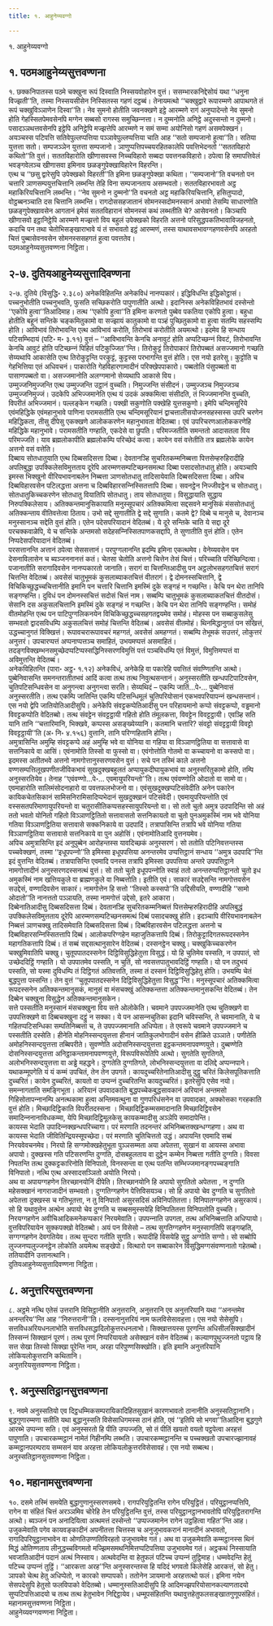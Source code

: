 ```yaml
---
title: १. आहुनेय्यवग्गो

---
```

१. आहुनेय्यवग्गो  


## १. पठमआहुनेय्यसुत्तवण्णना

१. छक्‍कनिपातस्स पठमे चक्खुना रूपं दिस्वाति निस्सयवोहारेन वुत्तं। ससम्भारकनिद्देसोयं यथा ‘‘धनुना विज्झती’’ति, तस्मा निस्सयसीसेन निस्सितस्स गहणं दट्ठब्बं। तेनायमत्थो ‘‘चक्खुद्वारे रूपारम्मणे आपाथगते तं रूपं चक्खुविञ्‍ञाणेन दिस्वा’’ति। नेव सुमनो होतीति जवनक्खणे इट्ठे आरम्मणे रागं अनुप्पादेन्तो नेव सुमनो होति गेहस्सितपेमवसेनपि मग्गेन सब्बसो रागस्स समुच्छिन्‍नत्ता। न दुम्मनोति अनिट्ठे अदुस्सन्तो न दुम्मनो। पसादञ्‍ञथत्तवसेनपि इट्ठेपि अनिट्ठेपि मज्झत्तेपि आरम्मणे न समं सम्मा अयोनिसो गहणं असमपेक्खनं। अयञ्‍चस्स पटिपत्ति सतिवेपुल्‍लप्पत्तिया पञ्‍ञावेपुल्‍लप्पत्तिया चाति आह ‘‘सतो सम्पजानो हुत्वा’’ति। सतिया युत्तत्ता सतो। सम्पजञ्‍ञेन युत्तत्ता सम्पजानो। ञाणुप्पत्तिपच्‍चयरहितकालेपि पवत्तिभेदनतो ‘‘सततविहारो कथितो’’ति वुत्तं। सततविहारोति खीणासवस्स निच्‍चविहारो सब्बदा पवत्तनकविहारो। ठपेत्वा हि समापत्तिवेलं भवङ्गवेलञ्‍च खीणासवा इमिनाव छळङ्गुपेक्खाविहारेन विहरन्ति।  
एत्थ च ‘‘छसु द्वारेसुपि उपेक्खको विहरती’’ति इमिना छळङ्गुपेक्खा कथिता। ‘‘सम्पजानो’’ति वचनतो पन चत्तारि ञाणसम्पयुत्तचित्तानि लब्भन्ति तेहि विना सम्पजानताय असम्भवतो। सततविहारभावतो अट्ठ महाकिरियचित्तानि लब्भन्ति। ‘‘नेव सुमनो न दुम्मनो’’ति वचनतो अट्ठ महाकिरियचित्तानि, हसितुप्पादो, वोट्ठब्बनञ्‍चाति दस चित्तानि लब्भन्ति। रागदोससहजातानं सोमनस्सदोमनस्सानं अभावो तेसम्पि साधारणोति छळङ्गुपेक्खावसेन आगतानं इमेसं सततविहारानं सोमनस्सं कथं लब्भतीति चे? आसेवनतो। किञ्‍चापि खीणासवो इट्ठानिट्ठेपि आरम्मणे मज्झत्तो विय बहुलं उपेक्खको विहरति अत्तनो परिसुद्धपकतिभावाविजहनतो, कदाचि पन तथा चेतोभिसङ्खाराभावे यं तं सभावतो इट्ठं आरम्मणं, तस्स याथावसभावग्गहणवसेनपि अरहतो चित्तं पुब्बासेवनवसेन सोमनस्ससहगतं हुत्वा पवत्ततेव।  
पठमआहुनेय्यसुत्तवण्णना निट्ठिता।  


## २-७. दुतियआहुनेय्यसुत्तादिवण्णना

२-७. दुतिये (विसुद्धि॰ २.३८०) अनेकविहितन्ति अनेकविधं नानप्पकारं। इद्धिविधन्ति इद्धिकोट्ठासं। पच्‍चनुभोतीति पच्‍चनुभवति, फुसति सच्छिकरोति पापुणातीति अत्थो। इदानिस्स अनेकविहितभावं दस्सेन्तो ‘‘एकोपि हुत्वा’’तिआदिमाह। तत्थ ‘‘एकोपि हुत्वा’’ति इमिना करणतो पुब्बेव पकतिया एकोपि हुत्वा। बहुधा होतीति बहूनं सन्तिके चङ्कमितुकामो वा सज्झायं कातुकामो वा पञ्हं पुच्छितुकामो वा हुत्वा सतम्पि सहस्सम्पि होति। आविभावं तिरोभावन्ति एत्थ आविभावं करोति, तिरोभावं करोतीति अयमत्थो। इदमेव हि सन्धाय पटिसम्भिदायं (पटि॰ म॰ ३.११) वुत्तं – ‘‘आविभावन्ति केनचि अनावुटं होति अप्पटिच्छन्‍नं विवटं, तिरोभावन्ति केनचि आवुटं होति पटिच्छन्‍नं पिहितं पटिकुज्‍जित’’न्ति। तिरोकुट्टं तिरोपाकारं तिरोपब्बतं असज्‍जमानो गच्छति सेय्यथापि आकासेति एत्थ तिरोकुट्टन्ति परकुट्टं, कुट्टस्स परभागन्ति वुत्तं होति। एस नयो इतरेसु। कुट्टोति च गेहभित्तिया एतं अधिवचनं। पाकारोति गेहविहारगामादीनं परिक्खेपपाकारो। पब्बतोति पंसुपब्बतो वा पासाणपब्बतो वा। असज्‍जमानोति अलग्गमानो सेय्यथापि आकासे विय।  
उम्मुज्‍जनिमुज्‍जन्ति एत्थ उम्मुज्‍जन्ति उट्ठानं वुच्‍चति। निमुज्‍जन्ति संसीदनं। उम्मुज्‍जञ्‍च निमुज्‍जञ्‍च उम्मुज्‍जनिमुज्‍जं। उदकेपि अभिज्‍जमानेति एत्थ यं उदकं अक्‍कमित्वा संसीदति, तं भिज्‍जमानन्ति वुच्‍चति, विपरीतं अभिज्‍जमानं। पल्‍लङ्केन गच्छति। पक्खी सकुणोति पक्खेहि युत्तसकुणो। इमेपि चन्दिमसूरिये एवंमहिद्धिके एवंमहानुभावे पाणिना परामसतीति एत्थ चन्दिमसूरियानं द्वाचत्तालीसयोजनसहस्सस्स उपरि चरणेन महिद्धिकता, तीसु दीपेसु एकक्खणे आलोककरणेन महानुभावता वेदितब्बा। एवं उपरिचरणआलोककरणेहि महिद्धिके महानुभावे। परामसतीति गण्हाति, एकदेसे वा छुपति। परिमज्‍जतीति समन्ततो आदासतला विय परिमज्‍जति। याव ब्रह्मलोकापीति ब्रह्मलोकम्पि परिच्छेदं कत्वा। कायेन वसं वत्तेतीति तत्र ब्रह्मलोके कायेन अत्तनो वसं वत्तेति।  
दिब्बाय सोतधातुयाति एत्थ दिब्बसदिसत्ता दिब्बा। देवतानञ्हि सुचरितकम्मनिब्बत्ता पित्तसेम्हरुहिरादीहि अपलिबुद्धा उपक्‍किलेसविमुत्तताय दूरेपि आरम्मणसम्पटिच्छनसमत्था दिब्बा पसादसोतधातु होति। अयञ्‍चापि इमस्स भिक्खुनो वीरियभावनाबलेन निब्बत्ता ञाणसोतधातु तादिसायेवाति दिब्बसदिसत्ता दिब्बा। अपिच दिब्बविहारवसेन पटिलद्धत्ता अत्तना च दिब्बविहारसन्‍निस्सितत्तापि दिब्बा। सवनट्ठेन निज्‍जीवट्ठेन च सोतधातु। सोतधातुकिच्‍चकरणेन सोतधातु वियातिपि सोतधातु। ताय सोतधातुया। विसुद्धायाति सुद्धाय निरुपक्‍किलेसाय। अतिक्‍कन्तमानुसिकायाति मनुस्सूपचारं अतिक्‍कमित्वा सद्दसवने मानुसिकं मंससोतधातुं अतिक्‍कन्ताय वीतिवत्तेत्वा ठिताय। उभो सद्दे सुणातीति द्वे सद्दे सुणाति। कतमे द्वे? दिब्बे च मानुसे च, देवानञ्‍च मनुस्सानञ्‍च सद्देति वुत्तं होति। एतेन पदेसपरियादानं वेदितब्बं। ये दूरे सन्तिके चाति ये सद्दा दूरे परचक्‍कवाळेपि, ये च सन्तिके अन्तमसो सदेहसन्‍निस्सितपाणकसद्दापि, ते सुणातीति वुत्तं होति। एतेन निप्पदेसपरियादानं वेदितब्बं।  
परसत्तानन्ति अत्तानं ठपेत्वा सेससत्तानं। परपुग्गलानन्ति इदम्पि इमिना एकत्थमेव। वेनेय्यवसेन पन देसनाविलासेन च ब्यञ्‍जननानत्तं कतं। चेतसा चेतोति अत्तनो चित्तेन तेसं चित्तं। परिच्‍चाति परिच्छिन्दित्वा। पजानातीति सरागादिवसेन नानप्पकारतो जानाति। सरागं वा चित्तन्तिआदीसु पन अट्ठलोभसहगतचित्तं सरागं चित्तन्ति वेदितब्बं। अवसेसं चातुभूमकं कुसलाब्याकतचित्तं वीतरागं। द्वे दोमनस्सचित्तानि, द्वे विचिकिच्छुद्धच्‍चचित्तानीति इमानि पन चत्तारि चित्तानि इमस्मिं दुके सङ्गहं न गच्छन्ति। केचि पन थेरा तानिपि सङ्गण्हन्ति। दुविधं पन दोमनस्सचित्तं सदोसं चित्तं नाम। सब्बम्पि चातुभूमकं कुसलाब्याकतचित्तं वीतदोसं। सेसानि दस अकुसलचित्तानि इमस्मिं दुके सङ्गहं न गच्छन्ति। केचि पन थेरा तानिपि सङ्गण्हन्ति। समोहं वीतमोहन्ति एत्थ पन पाटिपुग्गलिकनयेन विचिकिच्छुद्धच्‍चसहगतद्वयमेव समोहं। मोहस्स पन सब्बाकुसलेसु सम्भवतो द्वादसविधम्पि अकुसलचित्तं समोहं चित्तन्ति वेदितब्बं। अवसेसं वीतमोहं। थिनमिद्धानुगतं पन संखित्तं, उद्धच्‍चानुगतं विक्खित्तं। रूपावचरारूपावचरं महग्गतं, अवसेसं अमहग्गतं। सब्बम्पि तेभूमकं सउत्तरं, लोकुत्तरं अनुत्तरं। उपचारप्पत्तं अप्पनाप्पत्तञ्‍च समाहितं, उभयमप्पत्तं असमाहितं। तदङ्गविक्खम्भनसमुच्छेदप्पटिप्पस्सद्धिनिस्सरणविमुत्तिं पत्तं पञ्‍चविधम्पि एतं विमुत्तं, विमुत्तिमप्पत्तं वा अविमुत्तन्ति वेदितब्बं।  
अनेकविहितन्ति (पारा॰ अट्ठ॰ १.१२) अनेकविधं, अनेकेहि वा पकारेहि पवत्तितं संवण्णितन्ति अत्थो। पुब्बेनिवासन्ति समनन्तरातीतभवं आदिं कत्वा तत्थ तत्थ निवुत्थसन्तानं। अनुस्सरतीति खन्धपटिपाटिवसेन, चुतिपटिसन्धिवसेन वा अनुगन्त्वा अनुगन्त्वा सरति। सेय्यथिदं – एकम्पि जातिं…पे॰… पुब्बेनिवासं अनुस्सरतीति। तत्थ एकम्पि जातिन्ति एकम्पि पटिसन्धिमूलं चुतिपरियोसानं एकभवपरियापन्‍नं खन्धसन्तानं। एस नयो द्वेपि जातियोतिआदीसुपि। अनेकेपि संवट्टकप्पेतिआदीसु पन परिहायमानो कप्पो संवट्टकप्पो, वड्ढमानो विवट्टकप्पोति वेदितब्बो। तत्थ संवट्टेन संवट्टट्ठायी गहितो होति तंमूलकत्ता, विवट्टेन विवट्टट्ठायी। एवञ्हि सति यानि तानि ‘‘चत्तारिमानि, भिक्खवे, कप्पस्स असङ्ख्येय्यानि। कतमानि चत्तारि? संवट्टो संवट्टट्ठायी विवट्टो विवट्टट्ठायी’’ति (अ॰ नि॰ ४.१५६) वुत्तानि, तानि परिग्गहितानि होन्ति।  
अमुत्रासिन्ति अमुम्हि संवट्टकप्पे अहं अमुम्हि भवे वा योनिया वा गहिया वा विञ्‍ञाणट्ठितिया वा सत्तावासे वा सत्तनिकाये वा आसिं। एवंनामोति तिस्सो वा फुस्सो वा। एवंगोत्तोति गोतमो वा कच्‍चायनो वा कस्सपो वा। इदमस्स अतीतभवे अत्तनो नामगोत्तानुस्सरणवसेन वुत्तं। सचे पन तस्मिं काले अत्तनो वण्णसम्पत्तिलूखपणीतजीविकभावं सुखदुक्खबहुलतं अप्पायुकदीघायुकभावं वा अनुस्सरितुकामो होति, तम्पि अनुस्सरतियेव। तेनाह ‘‘एवंवण्णो…पे॰… एवमायुपरियन्तो’’ति। तत्थ एवंवण्णोति ओदातो वा सामो वा। एवमाहारोति सालिमंसोदनाहारो वा पवत्तफलभोजनो वा। एवंसुखदुक्खप्पटिसंवेदीति अनेन पकारेन कायिकचेतसिकानं सामिसनिरामिसादिप्पभेदानं सुखदुक्खानं पटिसंवेदी। एवमायुपरियन्तोति एवं वस्ससतपरिमाणायुपरियन्तो वा चतुरासीतिकप्पसहस्सायुपरियन्तो वा। सो ततो चुतो अमुत्र उदपादिन्ति सो अहं ततो भवतो योनितो गहितो विञ्‍ञाणट्ठितितो सत्तावासतो सत्तनिकायतो वा चुतो पुनअमुकस्मिं नाम भवे योनिया गतिया विञ्‍ञाणट्ठितिया सत्तावासे सक्‍कनिकाये वा उदपादिं। तत्रापासिन्ति तत्रापि भवे योनिया गतिया विञ्‍ञाणट्ठितिया सत्तावासे सत्तनिकाये वा पुन अहोसिं। एवंनामोतिआदि वुत्तनयमेव।  
अपिच अमुत्रासिन्ति इदं अनुपुब्बेन आरोहन्तस्स यावदिच्छकं अनुस्सरणं। सो ततोति पटिनिवत्तन्तस्स पच्‍चवेक्खणं, तस्मा ‘‘इधूपपन्‍नो’’ति इमिस्सा इधूपपत्तिया अनन्तरमेव उप्पत्तिट्ठानं सन्धाय ‘‘अमुत्र उदपादि’’न्ति इदं वुत्तन्ति वेदितब्बं। तत्रापासिन्ति एवमादि पनस्स तत्रापि इमिस्सा उपपत्तिया अन्तरे उपपत्तिट्ठाने नामगोत्तादीनं अनुस्सरणदस्सनत्थं वुत्तं। सो ततो चुतो इधूपपन्‍नोति स्वाहं ततो अनन्तरुप्पत्तिट्ठानतो चुतो इध अमुकस्मिं नाम खत्तियकुले वा ब्राह्मणकुले वा निब्बत्तोति। इतीति एवं। साकारं सउद्देसन्ति नामगोत्तवसेन सउद्देसं, वण्णादिवसेन साकारं। नामगोत्तेन हि सत्तो ‘‘तिस्सो कस्सपो’’ति उद्दिसीयति, वण्णादीहि ‘‘सामो ओदातो’’ति नानत्ततो पञ्‍ञायति, तस्मा नामगोत्तं उद्देसो, इतरे आकारा।  
दिब्बेनातिआदीसु दिब्बसदिसत्ता दिब्बं। देवतानञ्हि सुचरितकम्मनिब्बत्तं पित्तसेम्हरुहिरादीहि अपलिबुद्धं उपक्‍किलेसविमुत्तताय दूरेपि आरम्मणसम्पटिच्छनसमत्थं दिब्बं पसादचक्खु होति। इदञ्‍चापि वीरियभावनाबलेन निब्बत्तं ञाणचक्खु तादिसमेवाति दिब्बसदिसत्ता दिब्बं। दिब्बविहारवसेन पटिलद्धत्ता अत्तनो च दिब्बविहारसन्‍निस्सितत्तापि दिब्बं। आलोकपरिग्गहेन महाजुतिकत्तापि दिब्बं। तिरोकुट्टादिगतरूपदस्सनेन महागतिकत्तापि दिब्बं। तं सब्बं सद्दसत्थानुसारेन वेदितब्बं। दस्सनट्ठेन चक्खु। चक्खुकिच्‍चकरणेन चक्खुमिवातिपि चक्खु। चुतूपपातदस्सनेन दिट्ठिविसुद्धिहेतुत्ता विसुद्धं। यो हि चुतिमेव पस्सति, न उपपातं, सो उच्छेददिट्ठिं गण्हाति। यो उपपातमेव पस्सति, न चुतिं, सो नवसत्तपातुभावदिट्ठिं गण्हाति। यो पन तदुभयं पस्सति, सो यस्मा दुविधम्पि तं दिट्ठिगतं अतिवत्तति, तस्मा तं दस्सनं दिट्ठिविसुद्धिहेतु होति। उभयम्पि चेतं बुद्धपुत्ता पस्सन्ति। तेन वुत्तं ‘‘चुतूपपातदस्सनेन दिट्ठिविसुद्धिहेतुत्ता विसुद्ध’’न्ति। मनुस्सूपचारं अतिक्‍कमित्वा रूपदस्सनेन अतिक्‍कन्तमानुसकं, मानुसं वा मंसचक्खुं अतिक्‍कन्तत्ता अतिक्‍कन्तमानुसकन्ति वेदितब्बं। तेन दिब्बेन चक्खुना विसुद्धेन अतिक्‍कन्तमानुसकेन।  
सत्ते पस्सतीति मनुस्सानं मंसचक्खुना विय सत्ते ओलोकेति। चवमाने उपपज्‍जमानेति एत्थ चुतिक्खणे वा उपपत्तिक्खणे वा दिब्बचक्खुना दट्ठुं न सक्‍का। ये पन आसन्‍नचुतिका इदानि चविस्सन्ति, ते चवमानाति, ये च गहितप्पटिसन्धिका सम्पतिनिब्बत्ता च, ते उपपज्‍जमानाति अधिप्पेता। ते एवरूपे चवमाने उपपज्‍जमाने च पस्सतीति दस्सेति। हीनेति मोहनिस्सन्दयुत्तत्ता हीनानं जातिकुलभोगादीनं वसेन हीळिते उञ्‍ञाते। पणीतेति अमोहनिस्सन्दयुत्तत्ता तब्बिपरीते। सुवण्णेति अदोसनिस्सन्दयुत्तत्ता इट्ठकन्तमनापवण्णयुत्ते। दुब्बण्णेति दोसनिस्सन्दयुत्तत्ता अनिट्ठाकन्तामनापवण्णयुत्ते, विरूपविरूपेतिपि अत्थो। सुगतेति सुगतिगते, अलोभनिस्सन्दयुत्तत्ता वा अड्ढे महद्धने। दुग्गतेति दुग्गतिगते, लोभनिस्सन्दयुत्तत्ता वा दलिद्दे अप्पन्‍नपाने।  
यथाकम्मूपगेति यं यं कम्मं उपचितं, तेन तेन उपगते। कायदुच्‍चरितेनातिआदीसु दुट्ठु चरितं किलेसपूतिकत्ताति दुच्‍चरितं। कायेन दुच्‍चरितं, कायतो वा उप्पन्‍नं दुच्‍चरितन्ति कायदुच्‍चरितं। इतरेसुपि एसेव नयो। समन्‍नागताति समङ्गिभूता। अरियानं उपवादकाति बुद्धपच्‍चेकबुद्धसावकानं अरियानं अन्तमसो गिहिसोतापन्‍नानम्पि अनत्थकामा हुत्वा अन्तिमवत्थुना वा गुणपरिधंसनेन वा उपवादका, अक्‍कोसका गरहकाति वुत्तं होति। मिच्छादिट्ठिकाति विपरीतदस्सना । मिच्छादिट्ठिकम्मसमादानाति मिच्छादिट्ठिवसेन समादिन्‍ननानाविधकम्मा, येपि मिच्छादिट्ठिमूलकेसु कायकम्मादीसु अञ्‍ञेपि समादापेन्ति।  
कायस्स भेदाति उपादिन्‍नक्खन्धपरिच्‍चागा। परं मरणाति तदनन्तरं अभिनिब्बत्तक्खन्धग्गहणा। अथ वा कायस्स भेदाति जीवितिन्द्रियस्सूपच्छेदा। परं मरणाति चुतिचित्ततो उद्धं। अपायन्ति एवमादि सब्बं निरयवेवचनमेव। निरयो हि सग्गमोक्खहेतुभूता पुञ्‍ञसम्मता अया अपेतत्ता, सुखानं वा आयस्स अभावा अपायो। दुक्खस्स गति पटिसरणन्ति दुग्गति, दोसबहुलताय वा दुट्ठेन कम्मेन निब्बत्ता गतीति दुग्गति। विवसा निपतन्ति तत्थ दुक्‍कट्टकारिनोति विनिपातो, विनस्सन्ता वा एत्थ पतन्ति सम्भिज्‍जमानङ्गपच्‍चङ्गाति विनिपातो। नत्थि एत्थ अस्सादसञ्‍ञितो अयोति निरयो।  
अथ वा अपायग्गहणेन तिरच्छानयोनिं दीपेति। तिरच्छानयोनि हि अपायो सुगतितो अपेतत्ता , न दुग्गति महेसक्खानं नागराजादीनं सम्भवतो। दुग्गतिग्गहणेन पेत्तिविसयञ्‍च। सो हि अपायो चेव दुग्गति च सुगतितो अपेतत्ता दुक्खस्स च गतिभूतत्ता, न तु विनिपातो असुरसदिसं अविनिपतितत्ता। विनिपातग्गहणेन असुरकायं। सो हि यथावुत्तेन अत्थेन अपायो चेव दुग्गति च सब्बसमुस्सयेहि विनिपतितत्ता विनिपातोति वुच्‍चति। निरयग्गहणेन अवीचिआदिकमनेकप्पकारं निरयमेवाति। उपपन्‍नाति उपगता, तत्थ अभिनिब्बत्ताति अधिप्पायो। वुत्तविपरियायेन सुक्‍कपक्खो वेदितब्बो। अयं पन विसेसो – तत्थ सुगतिग्गहणेन मनुस्सागतिपि सङ्गय्हति, सग्गग्गहणेन देवगतियेव। तत्थ सुन्दरा गतीति सुगति। रूपादीहि विसयेहि सुट्ठु अग्गोति सग्गो। सो सब्बोपि लुज्‍जनप्पलुज्‍जनट्ठेन लोकोति अयमेत्थ सङ्खेपो। वित्थारो पन सब्बाकारेन विसुद्धिमग्गसंवण्णनातो गहेतब्बो। ततियादीनि उत्तानत्थानि।  
दुतियआहुनेय्यसुत्तादिवण्णना निट्ठिता।  


## ८. अनुत्तरियसुत्तवण्णना

८. अट्ठमे नत्थि एतेसं उत्तरानि विसिट्ठानीति अनुत्तरानि, अनुत्तरानि एव अनुत्तरियानि यथा ‘‘अनन्तमेव अनन्तरिय’’न्ति आह ‘‘निरुत्तरानी’’ति। दस्सनानुत्तरियं नाम फलविसेसावहत्ता। एस नयो सेसेसुपि। सत्तविधअरियधनलाभोति सत्तविधसद्धादिलोकुत्तरधनलाभो। सिक्खात्तयस्स पूरणन्ति अधिसीलसिक्खादीनं तिस्सन्‍नं सिक्खानं पूरणं। तत्थ पूरणं निप्परियायतो असेक्खानं वसेन वेदितब्बं। कल्याणपुथुज्‍जनतो पट्ठाय हि सत्त सेखा तिस्सो सिक्खा पूरेन्ति नाम, अरहा परिपुण्णसिक्खोति। इति इमानि अनुत्तरियानि लोकियलोकुत्तरानि कथितानि।  
अनुत्तरियसुत्तवण्णना निट्ठिता।  


## ९. अनुस्सतिट्ठानसुत्तवण्णना

९. नवमे अनुस्सतियो एव दिट्ठधम्मिकसम्परायिकादिहितसुखानं कारणभावतो ठानानीति अनुस्सतिट्ठानानि। बुद्धगुणारम्मणा सतीति यथा बुद्धानुस्सति विसेसाधिगमस्स ठानं होति, एवं ‘‘इतिपि सो भगवा’’तिआदिना बुद्धगुणे आरब्भे उप्पन्‍ना सति। एवं अनुस्सरतो हि पीति उप्पज्‍जति, सो तं पीतिं खयतो वयतो पट्ठपेत्वा अरहत्तं पापुणाति। उपचारकम्मट्ठानं नामेतं गिहीनम्पि लब्भति। उपचारकम्मट्ठानन्ति च पच्‍चक्खतो उपचारज्झानावहं कम्मट्ठानपरम्पराय सम्मसनं याव अरहत्ता लोकियलोकुत्तरविसेसावहं। एस नयो सब्बत्थ।  
अनुस्सतिट्ठानसुत्तवण्णना निट्ठिता।  


## १०. महानामसुत्तवण्णना

१०. दसमे तस्मिं समयेति बुद्धागुणानुस्सरणसमये। रागपरियुट्ठितन्ति रागेन परियुट्ठितं। परियुट्ठानप्पत्तिपि, रागेन वा संहितं चित्तं अरञ्‍ञमिव चोरेहि तेन परियुट्ठितन्ति वुत्तं, तस्स परियुट्ठानट्ठानभावतोपि परियुट्ठितरागन्ति अत्थो। ब्यञ्‍जनं पन अनादियित्वा अत्थमत्तं दस्सेन्तो ‘‘उप्पज्‍जमानेन रागेन उट्ठहित्वा गहित’’न्ति आह। उजुकमेवाति पगेव कायवङ्कादीनं अपनीतत्ता चित्तस्स च अनुजुभावकरानं मानादीनं अभावतो, रागादिपरियुट्ठानाभावेन वा ओणतिउण्णतिविरहतो उजुभावमेव गतं। अथ वा उजुकमेवाति कम्मट्ठानस्स थिनं मिद्धं ओतिण्णताय लीनुद्धच्‍चविगमतो मज्झिमसमथनिमित्तप्पटिपत्तिया उजुभावमेव गतं। अट्ठकथं निस्सायाति भवजातिआदीनं पदानं अत्थं निस्साय। अत्थवेदन्ति वा हेतुफलं पटिच्‍च उप्पन्‍नं तुट्ठिमाह। धम्मवेदन्ति हेतुं पटिच्‍च उप्पन्‍नं तुट्ठिं। ‘‘आरकत्ता अरह’’न्ति अनुस्सरन्तस्स हि यदिदं भगवतो किलेसेहि आरकत्तं, सो हेतु। ञापको चेत्थ हेतु अधिप्पेतो, न कारको सम्पापको। ततोनेन ञायमानो अरहत्तत्थो फलं। इमिना नयेन सेसपदेसुपि हेतुसो फलविपाको वेदितब्बो। धम्मानुस्सतिआदीसुपि हि आदिमज्झपरियोसानकल्याणतादयो सुप्पटिपत्तिआदयो च तत्थ तत्थ हेतुभावेन निद्दिट्ठायेव। धम्मूपसंहितन्ति यथावुत्तहेतुफलसङ्खातगुणूपसंहितं।  
महानामसुत्तवण्णना निट्ठिता।  
आहुनेय्यवग्गवण्णना निट्ठिता।  